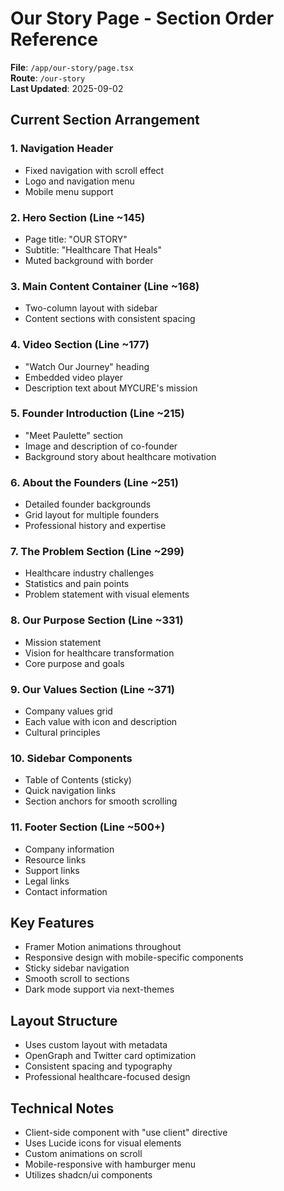 # Our Story Page - Section Order Reference

**File**: `/app/our-story/page.tsx`  
**Route**: `/our-story`  
**Last Updated**: 2025-09-02

## Current Section Arrangement

### 1. Navigation Header
- Fixed navigation with scroll effect
- Logo and navigation menu
- Mobile menu support

### 2. Hero Section (Line ~145)
- Page title: "OUR STORY"
- Subtitle: "Healthcare That Heals"
- Muted background with border

### 3. Main Content Container (Line ~168)
- Two-column layout with sidebar
- Content sections with consistent spacing

### 4. Video Section (Line ~177)
- "Watch Our Journey" heading
- Embedded video player
- Description text about MYCURE's mission

### 5. Founder Introduction (Line ~215)
- "Meet Paulette" section
- Image and description of co-founder
- Background story about healthcare motivation

### 6. About the Founders (Line ~251)
- Detailed founder backgrounds
- Grid layout for multiple founders
- Professional history and expertise

### 7. The Problem Section (Line ~299)
- Healthcare industry challenges
- Statistics and pain points
- Problem statement with visual elements

### 8. Our Purpose Section (Line ~331)
- Mission statement
- Vision for healthcare transformation
- Core purpose and goals

### 9. Our Values Section (Line ~371)
- Company values grid
- Each value with icon and description
- Cultural principles

### 10. Sidebar Components
- Table of Contents (sticky)
- Quick navigation links
- Section anchors for smooth scrolling

### 11. Footer Section (Line ~500+)
- Company information
- Resource links
- Support links
- Legal links
- Contact information

## Key Features
- Framer Motion animations throughout
- Responsive design with mobile-specific components
- Sticky sidebar navigation
- Smooth scroll to sections
- Dark mode support via next-themes

## Layout Structure
- Uses custom layout with metadata
- OpenGraph and Twitter card optimization
- Consistent spacing and typography
- Professional healthcare-focused design

## Technical Notes
- Client-side component with "use client" directive
- Uses Lucide icons for visual elements
- Custom animations on scroll
- Mobile-responsive with hamburger menu
- Utilizes shadcn/ui components